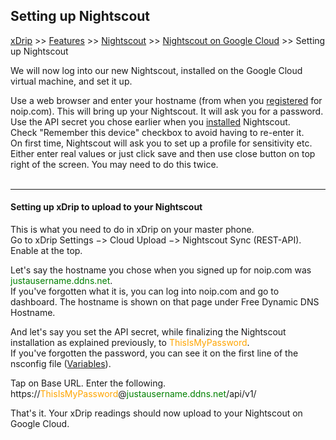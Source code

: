 ## Setting up Nightscout  
[xDrip](../../README.md) >> [Features](../Features_page) >> [Nightscout](../Nightscout_page) >> [Nightscout on Google Cloud](./GoogleCloud) >> Setting up Nightscout  
  
We will now log into our new Nightscout, installed on the Google Cloud virtual machine, and set it up.    
  
Use a web browser and enter your hostname (from when you [registered](./noip_com) for noip.com).  This will bring up your Nightscout.  It will ask you for a password.  Use the API secret you chose earlier when you [installed](./NS_Install) Nightscout.  
Check "Remember this device" checkbox to avoid having to re-enter it.  
On first time, Nightscout will ask you to set up a profile for sensitivity etc.  Either enter real values or just click save and then use close button on top right of the screen.  You may need to do this twice.  
<br/>  
  
---  
  
#### **Setting up xDrip to upload to your Nightscout**  
  
This is what you need to do in xDrip on your master phone.  
Go to xDrip Settings &#8722;> Cloud Upload &#8722;> Nightscout Sync (REST-API).  
Enable at the top.  

Let's say the hostname you chose when you signed up for noip.com was <span style="color:green">justausername\.ddns\.net</span>.  
If you've forgotten what it is, you can log into noip.com and go to dashboard.  The hostname is shown on that page under Free Dynamic DNS Hostname.  
  
And let's say you set the API secret, while finalizing the Nightscout installation as explained previously, to <span style="color:orange">ThisIsMyPassword</span>.  
If you've forgotten the password, you can see it on the first line of the nsconfig file ([Variables](./NS_Variables)).  
  
Tap on Base URL.  Enter the following.  
https://<span style="color:orange">ThisIsMyPassword</span>@<span style="color:green">justausername\.ddns\.net</span>/api/v1/  
  
That's it.  Your xDrip readings should now upload to your Nightscout on Google Cloud.  
  
